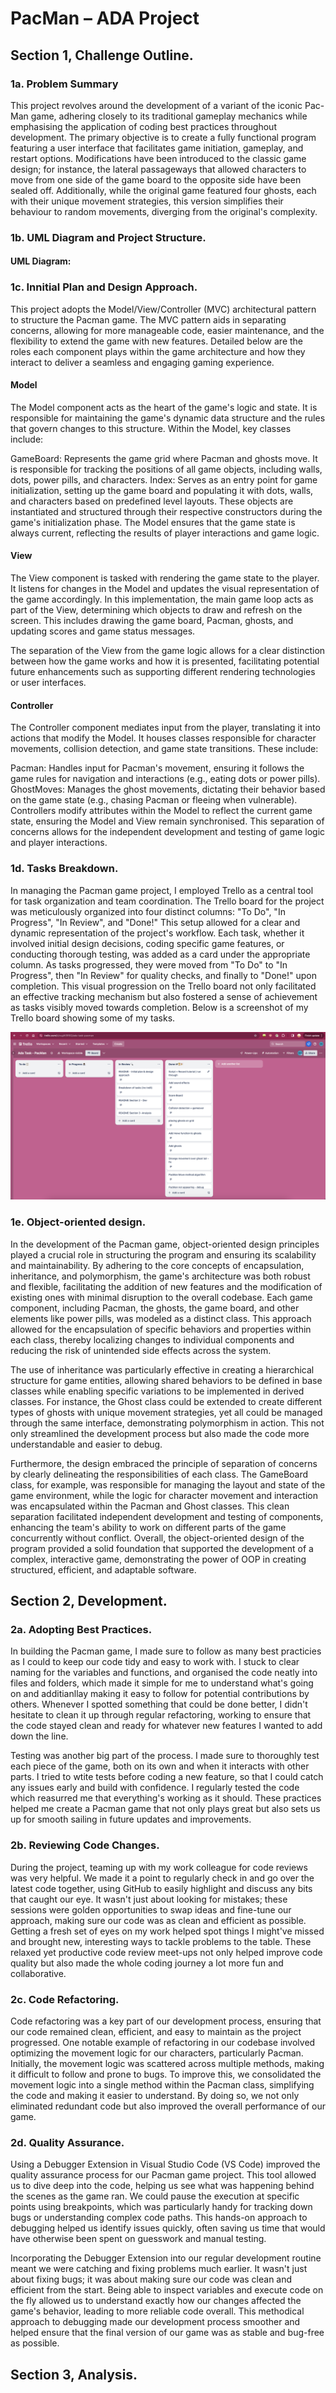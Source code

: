 # PacMan – ADA Project
## Section 1, Challenge Outline. 

### 1a. Problem Summary 
This project revolves around the development of a variant of the iconic Pac-Man game, adhering closely to its traditional gameplay mechanics while emphasising the application of coding best practices throughout development. The primary objective is to create a fully functional program featuring a user interface that facilitates game initiation, gameplay, and restart options. Modifications have been introduced to the classic game design; for instance, the lateral passageways that allowed characters to move from one side of the game board to the opposite side have been sealed off. Additionally, while the original game featured four ghosts, each with their unique movement strategies, this version simplifies their behaviour to random movements, diverging from the original's complexity.

### 1b. UML Diagram and Project Structure. 
#### UML Diagram: 

### 1c. Innitial Plan and Design Approach.

This project adopts the Model/View/Controller (MVC) architectural pattern to structure the Pacman game. The MVC pattern aids in separating concerns, allowing for more manageable code, easier maintenance, and the flexibility to extend the game with new features. Detailed below are the roles each component plays within the game architecture and how they interact to deliver a seamless and engaging gaming experience.

#### Model
The Model component acts as the heart of the game's logic and state. It is responsible for maintaining the game's dynamic data structure and the rules that govern changes to this structure. Within the Model, key classes include:

GameBoard: Represents the game grid where Pacman and ghosts move. It is responsible for tracking the positions of all game objects, including walls, dots, power pills, and characters.
Index: Serves as an entry point for game initialization, setting up the game board and populating it with dots, walls, and characters based on predefined level layouts.
These objects are instantiated and structured through their respective constructors during the game's initialization phase. The Model ensures that the game state is always current, reflecting the results of player interactions and game logic.

#### View
The View component is tasked with rendering the game state to the player. It listens for changes in the Model and updates the visual representation of the game accordingly. In this implementation, the main game loop acts as part of the View, determining which objects to draw and refresh on the screen. This includes drawing the game board, Pacman, ghosts, and updating scores and game status messages.

The separation of the View from the game logic allows for a clear distinction between how the game works and how it is presented, facilitating potential future enhancements such as supporting different rendering technologies or user interfaces.

#### Controller
The Controller component mediates input from the player, translating it into actions that modify the Model. It houses classes responsible for character movements, collision detection, and game state transitions. These include:

Pacman: Handles input for Pacman's movement, ensuring it follows the game rules for navigation and interactions (e.g., eating dots or power pills).
GhostMoves: Manages the ghost movements, dictating their behavior based on the game state (e.g., chasing Pacman or fleeing when vulnerable).
Controllers modify attributes within the Model to reflect the current game state, ensuring the Model and View remain synchronised. This separation of concerns allows for the independent development and testing of game logic and player interactions.

### 1d. Tasks Breakdown.
In managing the Pacman game project, I employed Trello as a central tool for task organization and team coordination. The Trello board for the project was meticulously organized into four distinct columns: "To Do", "In Progress", "In Review", and "Done!" This setup allowed for a clear and dynamic representation of the project's workflow. Each task, whether it involved initial design decisions, coding specific game features, or conducting thorough testing, was added as a card under the appropriate column. As tasks progressed, they were moved from "To Do" to "In Progress", then "In Review" for quality checks, and finally to "Done!" upon completion. This visual progression on the Trello board not only facilitated an effective tracking mechanism but also fostered a sense of achievement as tasks visibly moved towards completion. 
Below is a screenshot of my Trello board showing some of my tasks. 

![Alt text](image.png)

### 1e. Object-oriented design.
In the development of the Pacman game, object-oriented design principles played a crucial role in structuring the program and ensuring its scalability and maintainability. By adhering to the core concepts of encapsulation, inheritance, and polymorphism, the game's architecture was both robust and flexible, facilitating the addition of new features and the modification of existing ones with minimal disruption to the overall codebase. Each game component, including Pacman, the ghosts, the game board, and other elements like power pills, was modeled as a distinct class. This approach allowed for the encapsulation of specific behaviors and properties within each class, thereby localizing changes to individual components and reducing the risk of unintended side effects across the system.

The use of inheritance was particularly effective in creating a hierarchical structure for game entities, allowing shared behaviors to be defined in base classes while enabling specific variations to be implemented in derived classes. For instance, the Ghost class could be extended to create different types of ghosts with unique movement strategies, yet all could be managed through the same interface, demonstrating polymorphism in action. This not only streamlined the development process but also made the code more understandable and easier to debug. 

Furthermore, the design embraced the principle of separation of concerns by clearly delineating the responsibilities of each class. The GameBoard class, for example, was responsible for managing the layout and state of the game environment, while the logic for character movement and interaction was encapsulated within the Pacman and Ghost classes. This clean separation facilitated independent development and testing of components, enhancing the team's ability to work on different parts of the game concurrently without conflict. Overall, the object-oriented design of the program provided a solid foundation that supported the development of a complex, interactive game, demonstrating the power of OOP in creating structured, efficient, and adaptable software.

## Section 2, Development. 

### 2a. Adopting Best Practices.
In building the Pacman game, I made sure to follow as many best practicies as I could to keep our code tidy and easy to work with. I stuck to clear naming for the variables and functions, and organised the code neatly into files and folders, which made it simple for me to understand what's going on and additianllay making it easy to follow for potential contributions by others. Whenever I spotted something that could be done better, I didn't hesitate to clean it up through regular refactoring, working to ensure that the code stayed clean and ready for whatever new features I wanted to add down the line.

Testing was another big part of the process. I made sure to thoroughly test each piece of the game, both on its own and when it interacts with other parts. I tried to wtite tests before coding a new feature, so that I could catch any issues early and build with confidence. I regularly tested the code which reasurred me that everything's working as it should. These practices helped me create a Pacman game that not only plays great but also sets us up for smooth sailing in future updates and improvements.

### 2b. Reviewing Code Changes.
During the project, teaming up with my work colleague for code reviews was very helpful. We made it a point to regularly check in and go over the latest code together, using GitHub to easily highlight and discuss any bits that caught our eye. It wasn't just about looking for mistakes; these sessions were golden opportunities to swap ideas and fine-tune our approach, making sure our code was as clean and efficient as possible. Getting a fresh set of eyes on my work helped spot things I might've missed and brought new, interesting ways to tackle problems to the table. These relaxed yet productive code review meet-ups not only helped improve code quality but also made the whole coding journey a lot more fun and collaborative.

### 2c. Code Refactoring.
Code refactoring was a key part of our development process, ensuring that our code remained clean, efficient, and easy to maintain as the project progressed. One notable example of refactoring in our codebase involved optimizing the movement logic for our characters, particularly Pacman. Initially, the movement logic was scattered across multiple methods, making it difficult to follow and prone to bugs. To improve this, we consolidated the movement logic into a single method within the Pacman class, simplifying the code and making it easier to understand. By doing so, we not only eliminated redundant code but also improved the overall performance of our game. 

### 2d. Quality Assurance. 
Using a Debugger Extension in Visual Studio Code (VS Code) improved the quality assurance process for our Pacman game project. This tool allowed us to dive deep into the code, helping us see what was happening behind the scenes as the game ran. We could pause the execution at specific points using breakpoints, which was particularly handy for tracking down bugs or understanding complex code paths. This hands-on approach to debugging helped us identify issues quickly, often saving us time that would have otherwise been spent on guesswork and manual testing.

Incorporating the Debugger Extension into our regular development routine meant we were catching and fixing problems much earlier. It wasn't just about fixing bugs; it was about making sure our code was clean and efficient from the start. Being able to inspect variables and execute code on the fly allowed us to understand exactly how our changes affected the game's behavior, leading to more reliable code overall. This methodical approach to debugging made our development process smoother and helped ensure that the final version of our game was as stable and bug-free as possible.

## Section 3, Analysis. 
